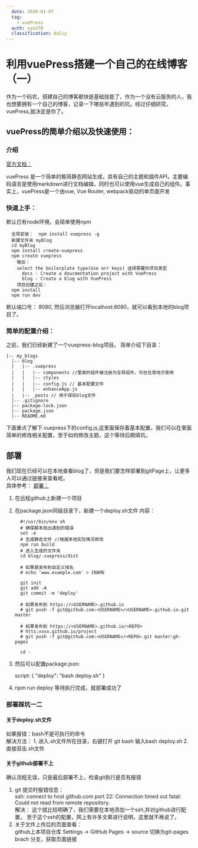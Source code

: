 ```yaml
---
  date: 2020-01-07
  tag:
    - vuePress
  auth: xya370
  classification: daliy
---
```


# 利用vuePress搭建一个自己的在线博客（一）
  作为一个码农，搭建自己的博客都快是基础技能了，作为一个没有云服务的人，我也想要拥有一个自己的博客，记录一下哪些年遇到的坑。经过仔细研究，vuePress,就决定是你了。

## vuePress的简单介绍以及快速使用：

### 介绍
   [官方文档：](https://www.vuepress.cn/plugin/)

   vuePress 是一个简单的极简静态网站生成，具有自己的主题和插件API，主要编码语言是使用markdown进行文档编辑，同时也可以使用vue生成自己的组件。事实上，vuePress是一个由vue, Vue Router, webpack驱动的单页面开发

### 快速上手：
  默认已有node环境，会简单使用npm

      全局安装：  npm install vuepress -g
      新建文件夹 myBlog
      cd myBlog
      npm install create-vuepress
      npm create vuepress
        输出：
        select the boilerplate type(Use arr keys) 选择需要的项目类型
          docs - Create a doucmentation project with VuePress
          blog - Create a blog with VuePress
        项目创建之后：
      npm install
      npm run dev
  默认端口号： 8080, 然后浏览器打开localhost:8080，就可以看到本地的blog项目了。

### 简单的配置介绍：
  之前，我们已经新建了一个vuepress-blog项目。
  简单介绍下目录：

    |-- my_blogs
      |-- blog
      |   |-- .vuepress
      |   |   |-- components //里面的组件被注册为全局组件，可在任意地方使用
      |   |   |-- styles
      |   |   |-- config.js // 基本配置文件
      |   |   |-- enhanceApp.js
      |   |-- _posts // 用于保存blog文件
      |-- .gitignore
      |-- package-lock.json
      |-- package.json
      |-- README.md

  下面重点了解下.vuepress下的config.js,这里面保存着基本配置，我们可以在里面简单的修改相关配置，至于如何修改主题，这个等待后期填坑。

## 部署
  我们现在已经可以在本地查看blog了，但是我们要怎样部署到gitPage上，让更多人可以通过链接来查看呢。<br>
  具体参考： [部署：](https://www.vuepress.cn/guide/deploy.html)

  1. 在远程github上新建一个项目
  2. 在package.json同级目录下，新建一个deploy.sh文件
    内容：
      ```
        #!/usr/bin/env sh
        # 确保脚本抛出遇到的错误
        set -e
        # 生成静态文件 //根据本地实际情况修改
        npm run build
        # 进入生成的文件夹
        cd blog/.vuepress/dist

        # 如果是发布到自定义域名
        # echo 'www.example.com' > CNAME

        git init
        git add -A
        git commit -m 'deploy'

        # 如果发布到 https://<USERNAME>.github.io
        # git push -f git@github.com:<USERNAME>/<USERNAME>.github.io.git master

        # 如果发布到 https://<USERNAME>.github.io/<REPO>
        # htts:xxxx.github.io/project
        # git push -f git@github.com:<USERNAME>/<REPO>.git master:gh-pages

        cd -
      ```
  3. 然后可以配置package.json:

      script: {
        "deploy": "bash deploy.sh"
      }
  4. npm run deploy 等待执行完成，就部署成功了

### 部署踩坑一二

#### 关于deploy.sh文件
  如果报错：bash不是可执行的命令 <br>
  解决方法：
    1. 进入.sh文件所在目录，右键打开 git bash 输入bash deploy.sh
    2. 直接双击.sh文件

#### 关于github部署不上
  确认流程无误，只是最后部署不上，检查git执行是否有报错
  1. git 提交时报错信息：<br>
    ssh: connect to host github.com port 22: Connection timed out fatal: Could not read from remote repository.<br>
    解决： 这个就比较明确了，我们需要在本地添加一个ssh,并对github进行配置，
    至于这个ssh的配置，网上有许多文章进行说明，这里就不再说了。
  2. 关于文件上传后的页面查看：<br>
    github上本项目仓库 Settings -> GitHub Pages -> source 切换为git-pages brach 分支，获取页面链接

